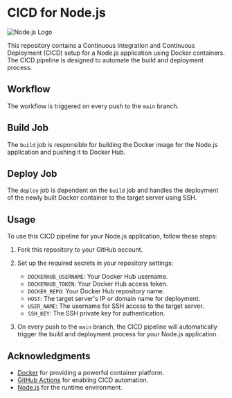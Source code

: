# CICD for Node.js

![Node.js Logo](http://nodejs.org/images/logos/nodejs.png)<!-- Replace "nodejs-logo.png" with your logo if desired -->

This repository contains a Continuous Integration and Continuous Deployment (CICD) setup for a Node.js application using Docker containers. The CICD pipeline is designed to automate the build and deployment process.

## Workflow

The workflow is triggered on every push to the `main` branch.

## Build Job

The `build` job is responsible for building the Docker image for the Node.js application and pushing it to Docker Hub.

## Deploy Job

The `deploy` job is dependent on the `build` job and handles the deployment of the newly built Docker container to the target server using SSH.

## Usage

To use this CICD pipeline for your Node.js application, follow these steps:

1. Fork this repository to your GitHub account.

2. Set up the required secrets in your repository settings:
   - `DOCKERHUB_USERNAME`: Your Docker Hub username.
   - `DOCKERHUB_TOKEN`: Your Docker Hub access token.
   - `DOCKER_REPO`: Your Docker Hub repository name.
   - `HOST`: The target server's IP or domain name for deployment.
   - `USER_NAME`: The username for SSH access to the target server.
   - `SSH_KEY`: The SSH private key for authentication.

3. On every push to the `main` branch, the CICD pipeline will automatically trigger the build and deployment process for your Node.js application.



## Acknowledgments

- [Docker](https://www.docker.com/) for providing a powerful container platform.
- [GitHub Actions](https://github.com/features/actions) for enabling CICD automation.
- [Node.js](https://nodejs.org/) for the runtime environment.


